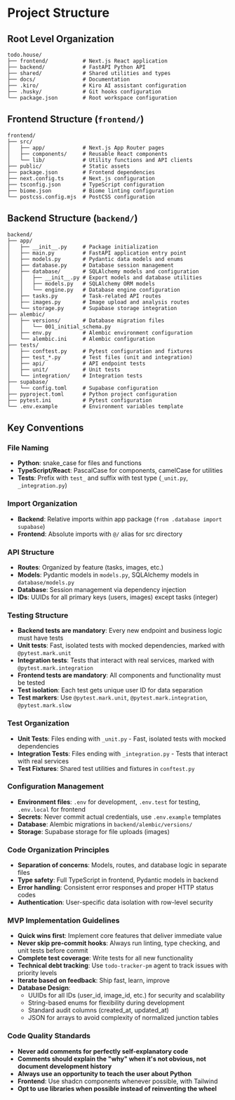 # Project Structure

## Root Level Organization
```
todo.house/
├── frontend/           # Next.js React application
├── backend/            # FastAPI Python API
├── shared/             # Shared utilities and types
├── docs/               # Documentation
├── .kiro/              # Kiro AI assistant configuration
├── .husky/             # Git hooks configuration
└── package.json        # Root workspace configuration
```

## Frontend Structure (`frontend/`)
```
frontend/
├── src/
│   ├── app/            # Next.js App Router pages
│   ├── components/     # Reusable React components
│   └── lib/            # Utility functions and API clients
├── public/             # Static assets
├── package.json        # Frontend dependencies
├── next.config.ts      # Next.js configuration
├── tsconfig.json       # TypeScript configuration
├── biome.json          # Biome linting configuration
└── postcss.config.mjs  # PostCSS configuration
```

## Backend Structure (`backend/`)
```
backend/
├── app/
│   ├── __init__.py     # Package initialization
│   ├── main.py         # FastAPI application entry point
│   ├── models.py       # Pydantic data models and enums
│   ├── database.py     # Database session management
│   ├── database/       # SQLAlchemy models and configuration
│   │   ├── __init__.py # Export models and database utilities
│   │   ├── models.py   # SQLAlchemy ORM models
│   │   └── engine.py   # Database engine configuration
│   ├── tasks.py        # Task-related API routes
│   ├── images.py       # Image upload and analysis routes
│   └── storage.py      # Supabase storage integration
├── alembic/
│   ├── versions/       # Database migration files
│   │   └── 001_initial_schema.py
│   ├── env.py          # Alembic environment configuration
│   └── alembic.ini     # Alembic configuration
├── tests/
│   ├── conftest.py     # Pytest configuration and fixtures
│   ├── test_*.py       # Test files (unit and integration)
│   ├── api/            # API endpoint tests
│   ├── unit/           # Unit tests
│   └── integration/    # Integration tests
├── supabase/
│   └── config.toml     # Supabase configuration
├── pyproject.toml      # Python project configuration
├── pytest.ini          # Pytest configuration
└── .env.example        # Environment variables template
```

## Key Conventions

### File Naming
- **Python**: snake_case for files and functions
- **TypeScript/React**: PascalCase for components, camelCase for utilities
- **Tests**: Prefix with `test_` and suffix with test type (`_unit.py`, `_integration.py`)

### Import Organization
- **Backend**: Relative imports within app package (`from .database import supabase`)
- **Frontend**: Absolute imports with `@/` alias for src directory

### API Structure
- **Routes**: Organized by feature (tasks, images, etc.)
- **Models**: Pydantic models in `models.py`, SQLAlchemy models in `database/models.py`
- **Database**: Session management via dependency injection
- **IDs**: UUIDs for all primary keys (users, images) except tasks (integer)

### Testing Structure
- **Backend tests are mandatory**: Every new endpoint and business logic must have tests
- **Unit tests**: Fast, isolated tests with mocked dependencies, marked with `@pytest.mark.unit`
- **Integration tests**: Tests that interact with real services, marked with `@pytest.mark.integration`
- **Frontend tests are mandatory**: All components and functionality must be tested
- **Test isolation**: Each test gets unique user ID for data separation
- **Test markers**: Use `@pytest.mark.unit`, `@pytest.mark.integration`, `@pytest.mark.slow`

### Test Organization
- **Unit Tests**: Files ending with `_unit.py` - Fast, isolated tests with mocked dependencies
- **Integration Tests**: Files ending with `_integration.py` - Tests that interact with real services
- **Test Fixtures**: Shared test utilities and fixtures in `conftest.py`

### Configuration Management
- **Environment files**: `.env` for development, `.env.test` for testing, `.env.local` for frontend
- **Secrets**: Never commit actual credentials, use `.env.example` templates
- **Database**: Alembic migrations in `backend/alembic/versions/`
- **Storage**: Supabase storage for file uploads (images)

### Code Organization Principles
- **Separation of concerns**: Models, routes, and database logic in separate files
- **Type safety**: Full TypeScript in frontend, Pydantic models in backend
- **Error handling**: Consistent error responses and proper HTTP status codes
- **Authentication**: User-specific data isolation with row-level security

### MVP Implementation Guidelines
- **Quick wins first**: Implement core features that deliver immediate value
- **Never skip pre-commit hooks**: Always run linting, type checking, and unit tests before commit
- **Complete test coverage**: Write tests for all new functionality
- **Technical debt tracking**: Use `todo-tracker-pm` agent to track issues with priority levels
- **Iterate based on feedback**: Ship fast, learn, improve
- **Database Design**: 
  - UUIDs for all IDs (user_id, image_id, etc.) for security and scalability
  - String-based enums for flexibility during development
  - Standard audit columns (created_at, updated_at)
  - JSON for arrays to avoid complexity of normalized junction tables

### Code Quality Standards
- **Never add comments for perfectly self-explanatory code**
- **Comments should explain the "why" when it's not obvious, not document development history**
- **Always use an opportunity to teach the user about Python**
- **Frontend**: Use shadcn components whenever possible, with Tailwind
- **Opt to use libraries when possible instead of reinventing the wheel**